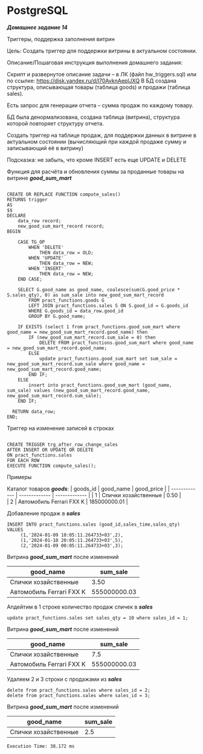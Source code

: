 # PostgreSQL
***Домашнее задание 14***

Триггеры, поддержка заполнения витрин

Цель: Создать триггер для поддержки витрины в актуальном состоянии.


Описание/Пошаговая инструкция выполнения домашнего задания:

Скрипт и развернутое описание задачи – в ЛК (файл hw_triggers.sql) или по ссылке: https://disk.yandex.ru/d/l70AvknAepIJXQ
В БД создана структура, описывающая товары (таблица goods) и продажи (таблица sales).

Есть запрос для генерации отчета – сумма продаж по каждому товару.

БД была денормализована, создана таблица (витрина), структура которой повторяет структуру отчета.

Создать триггер на таблице продаж, для поддержки данных в витрине в актуальном состоянии (вычисляющий при каждой продаже сумму и записывающий её в витрину)

Подсказка: не забыть, что кроме INSERT есть еще UPDATE и DELETE


Функция для расчёта и обновления суммы за проданные товары на витрине ***good_sum_mart***

```

CREATE OR REPLACE FUNCTION compute_sales()
RETURNS trigger
AS
$$
DECLARE
    data_row record;
   	new_good_sum_mart_record record;
BEGIN
	
	CASE TG_OP
	    WHEN 'DELETE'
	        THEN data_row = OLD;
	    WHEN 'UPDATE'
	        THEN data_row = NEW; 
	    WHEN 'INSERT'
	        THEN data_row = NEW;
	END CASE;
      
   	SELECT G.good_name as good_name, coalesce(sum(G.good_price * S.sales_qty), 0) as sum_sale into new_good_sum_mart_record
		FROM pract_functions.goods G
		LEFT JOIN pract_functions.sales S ON S.good_id = G.goods_id
		WHERE G.goods_id = data_row.good_id
		GROUP BY G.good_name;
   	
	IF EXISTS (select 1 from pract_functions.good_sum_mart where good_name = new_good_sum_mart_record.good_name) then
		IF (new_good_sum_mart_record.sum_sale = 0) then 
			DELETE FROM pract_functions.good_sum_mart where good_name = new_good_sum_mart_record.good_name;
		ELSE
			update pract_functions.good_sum_mart set sum_sale = new_good_sum_mart_record.sum_sale where good_name = new_good_sum_mart_record.good_name;
		END IF;
	ELSE
		insert into pract_functions.good_sum_mart (good_name, sum_sale) values (new_good_sum_mart_record.good_name, new_good_sum_mart_record.sum_sale);
	END IF;

  RETURN data_row;
END;

```

Триггер на изменение записей в строках

```

CREATE TRIGGER trg_after_row_change_sales
AFTER INSERT OR UPDATE OR DELETE
ON pract_functions.sales
FOR EACH ROW
EXECUTE FUNCTION compute_sales();

```

Примеры

Каталог товаров ***goods***:
| goods_id	| good_name 	| good_price	|
| ------------- | ------------- | ------------- |
| 1		| Спички хозайственные | 0.50	|	
| 2		| Автомобиль Ferrari FXX K	| 185000000.01	|

Добавление продаж в ***sales***

```
INSERT INTO pract_functions.sales (good_id,sales_time,sales_qty) VALUES
	 (1,'2024-01-09 10:05:11.264733+03',2),
	 (1,'2024-01-10 20:05:11.264733+03',5),
	 (2,'2024-01-09 00:05:11.264733+03',3);
```

Витрина ***good_sum_mart*** после изменений

| good_name	| sum_sale 	|
| ------------- | ------------- |
| Спички хозайственные	| 3.50	|
| Автомобиль Ferrari FXX K	| 555000000.03	|

Апдейтим в 1 строке количество продаж спичек в ***sales***

```
update pract_functions.sales set sales_qty = 10 where sales_id = 1;
```

Витрина ***good_sum_mart*** после изменений

| good_name	| sum_sale 	|
| ------------- | ------------- |
| Спички хозайственные	| 7.5	|
| Автомобиль Ferrari FXX K	| 555000000.03	|

Удаляем 2 и 3 строки с продажами из ***sales***

```
delete from pract_functions.sales where sales_id = 2; 
delete from pract_functions.sales where sales_id = 3; 
```

Витрина ***good_sum_mart*** после изменений

| good_name	| sum_sale 	|
| ------------- | ------------- |
| Спички хозайственные	| 2.5	|
	Execution Time: 38.172 ms

```


